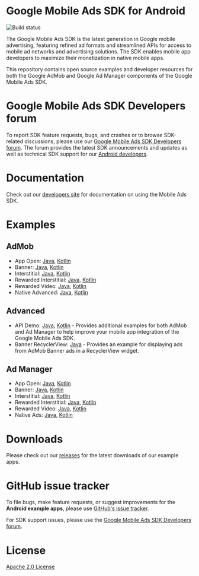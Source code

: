 # Google Mobile Ads SDK for Android

![Build status](https://github.com/googleads/googleads-mobile-android-examples/workflows/Build%20Status/badge.svg?branch=master)

The Google Mobile Ads SDK is the latest generation in Google mobile advertising,
featuring refined ad formats and streamlined APIs for access to mobile ad
networks and advertising solutions. The SDK enables mobile app developers to
maximize their monetization in native mobile apps.

This repository contains open source examples and developer resources for both
the Google AdMob and Google Ad Manager components of the Google Mobile Ads SDK.

# Google Mobile Ads SDK Developers forum

To report SDK feature requests, bugs, and crashes or to browse SDK-related
discussions, please use our [Google Mobile Ads SDK Developers forum](https://groups.google.com/forum/#!forum/google-admob-ads-sdk).
The forum provides the latest SDK announcements and updates as well as
technical SDK support for our [Android developers](https://groups.google.com/forum/#!categories/google-admob-ads-sdk/android).

# Documentation

Check out our [developers site](https://developers.google.com/admob/) for
documentation on using the Mobile Ads SDK.

# Examples

## AdMob

* App Open: [Java](https://github.com/googleads/googleads-mobile-android-examples/tree/master/java/admob/AppOpenExample), [Kotlin](https://github.com/googleads/googleads-mobile-android-examples/tree/master/kotlin/admob/AppOpenExample)
* Banner: [Java](https://github.com/googleads/googleads-mobile-android-examples/tree/master/java/admob/BannerExample), [Kotlin](https://github.com/googleads/googleads-mobile-android-examples/tree/master/kotlin/admob/BannerExample)
* Interstitial: [Java](https://github.com/googleads/googleads-mobile-android-examples/tree/master/java/admob/InterstitialExample), [Kotlin](https://github.com/googleads/googleads-mobile-android-examples/tree/master/kotlin/admob/InterstitialExample)
* Rewarded Interstitial: [Java](https://github.com/googleads/googleads-mobile-android-examples/tree/master/java/admob/RewardedInterstitialExample), [Kotlin](https://github.com/googleads/googleads-mobile-android-examples/tree/master/kotlin/admob/RewardedInterstitialExample)
* Rewarded Video: [Java](https://github.com/googleads/googleads-mobile-android-examples/tree/master/java/admob/RewardedVideoExample), [Kotlin](https://github.com/googleads/googleads-mobile-android-examples/tree/master/kotlin/admob/RewardedVideoExample)
* Native Advanced: [Java](https://github.com/googleads/googleads-mobile-android-examples/tree/master/java/admob/NativeAdvancedExample), [Kotlin](https://github.com/googleads/googleads-mobile-android-examples/tree/master/kotlin/admob/NativeAdvancedExample)

## Advanced

*   API Demo:
    [Java](https://github.com/googleads/googleads-mobile-android-examples/tree/master/java/advanced/APIDemo),
    [Kotlin](https://github.com/googleads/googleads-mobile-android-examples/tree/master/kotlin/advanced/APIDemo) -
    Provides additional examples for both AdMob and Ad Manager to help improve
    your mobile app integration of the Google Mobile Ads SDK.
*   Banner RecyclerView:
    [Java](https://github.com/googleads/googleads-mobile-android-examples/tree/master/java/advanced/BannerRecyclerViewExample) -
    Provides an example for displaying ads from AdMob Banner ads in a
    RecyclerView widget.

## Ad Manager

*   App Open:
    [Java](https://github.com/googleads/googleads-mobile-android-examples/tree/master/java/admanager/AppOpenExample),
    [Kotlin](https://github.com/googleads/googleads-mobile-android-examples/tree/master/kotlin/admanager/AppOpenExample)
*   Banner:
    [Java](https://github.com/googleads/googleads-mobile-android-examples/tree/master/java/admanager/BannerExample),
    [Kotlin](https://github.com/googleads/googleads-mobile-android-examples/tree/master/kotlin/admanager/BannerExample)
*   Interstitial:
    [Java](https://github.com/googleads/googleads-mobile-android-examples/tree/master/java/admanager/InterstitialExample),
    [Kotlin](https://github.com/googleads/googleads-mobile-android-examples/tree/master/kotlin/admanager/InterstitialExample)
*   Rewarded Interstitial:
    [Java](https://github.com/googleads/googleads-mobile-android-examples/tree/master/java/admanager/RewardedInterstitialExample),
    [Kotlin](https://github.com/googleads/googleads-mobile-android-examples/tree/master/kotlin/admanager/RewardedInterstitialExample)
*   Rewarded Video:
    [Java](https://github.com/googleads/googleads-mobile-android-examples/tree/master/java/admanager/RewardedVideoExample),
    [Kotlin](https://github.com/googleads/googleads-mobile-android-examples/tree/master/kotlin/admanager/RewardedVideoExample)
*   Native Ads:
    [Java](https://github.com/googleads/googleads-mobile-android-examples/tree/master/java/admanager/NativeAdsExample),
    [Kotlin](https://github.com/googleads/googleads-mobile-android-examples/tree/master/kotlin/admanager/NativeAdsExample)

# Downloads

Please check out our [releases](https://github.com/googleads/googleads-mobile-android-examples/releases)
for the latest downloads of our example apps.

# GitHub issue tracker

To file bugs, make feature requests, or suggest improvements for the
**Android example apps**, please use [GitHub's issue tracker](https://github.com/googleads/googleads-mobile-android-examples/issues).

For SDK support issues, please use the [Google Mobile Ads SDK Developers forum](https://groups.google.com/forum/#!forum/google-admob-ads-sdk).

# License

[Apache 2.0 License](http://www.apache.org/licenses/LICENSE-2.0.html)

